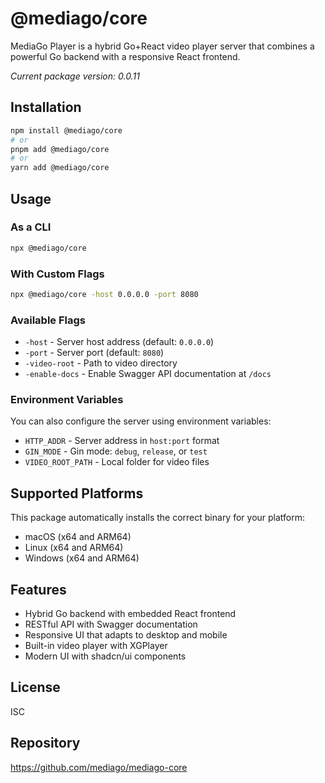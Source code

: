 # @mediago/core

MediaGo Player is a hybrid Go+React video player server that combines a powerful Go backend with a responsive React frontend.

_Current package version: 0.0.11_

## Installation

```bash
npm install @mediago/core
# or
pnpm add @mediago/core
# or
yarn add @mediago/core
```

## Usage

### As a CLI

```bash
npx @mediago/core
```

### With Custom Flags

```bash
npx @mediago/core -host 0.0.0.0 -port 8080
```

### Available Flags

- `-host` - Server host address (default: `0.0.0.0`)
- `-port` - Server port (default: `8080`)
- `-video-root` - Path to video directory
- `-enable-docs` - Enable Swagger API documentation at `/docs`

### Environment Variables

You can also configure the server using environment variables:

- `HTTP_ADDR` - Server address in `host:port` format
- `GIN_MODE` - Gin mode: `debug`, `release`, or `test`
- `VIDEO_ROOT_PATH` - Local folder for video files

## Supported Platforms

This package automatically installs the correct binary for your platform:

- macOS (x64 and ARM64)
- Linux (x64 and ARM64)
- Windows (x64 and ARM64)

## Features

- Hybrid Go backend with embedded React frontend
- RESTful API with Swagger documentation
- Responsive UI that adapts to desktop and mobile
- Built-in video player with XGPlayer
- Modern UI with shadcn/ui components

## License

ISC

## Repository

https://github.com/mediago/mediago-core
